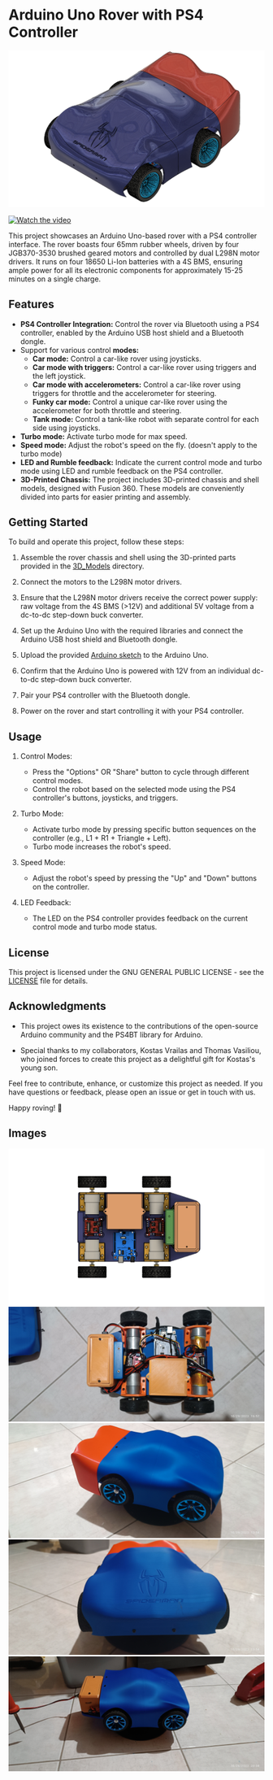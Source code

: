 # Arduino Uno Rover with PS4 Controller

![Rover Image](Images/4_Wheel_All_Drive_v63.png)

 [![Watch the video](https://i9.ytimg.com/vi_webp/d1QcqxO6J48/mq2.webp?sqp=COipqqoG-oaymwEmCMACELQB8quKqQMa8AEB-AG2BIACwAKKAgwIABABGGUgXihaMA8=&rs=AOn4CLCoLrMGXacAO5H_EZ8c0aRF2vggdg)](https://youtu.be/2OcyxWDMjQo)

This project showcases an Arduino Uno-based rover with a PS4 controller interface. The rover boasts four 65mm rubber wheels, driven by four JGB370-3530 brushed geared motors and controlled by dual L298N motor drivers. It runs on four 18650 Li-Ion batteries with a 4S BMS, ensuring ample power for all its electronic components for approximately 15-25 minutes on a single charge.

## Features

- **PS4 Controller Integration:** Control the rover via Bluetooth using a PS4 controller, enabled by the Arduino USB host shield and a Bluetooth dongle.  
- Support for various control **modes:**
  - **Car mode:** Control a car-like rover using joysticks.
  - **Car mode with triggers:** Control a car-like rover using triggers and the left joystick.
  - **Car mode with accelerometers:** Control a car-like rover using triggers for throttle and the accelerometer for steering.
  - **Funky car mode:** Control a unique car-like rover using the accelerometer for both throttle and steering.
  - **Tank mode:** Control a tank-like robot with separate control for each side using joysticks.
- **Turbo mode:** Activate turbo mode for max speed.
- **Speed mode:** Adjust the robot's speed on the fly. (doesn't apply to the turbo mode)
- **LED and Rumble feedback:** Indicate the current control mode and turbo mode using LED and rumble feedback on the PS4 controller.
- **3D-Printed Chassis:** The project includes 3D-printed chassis and shell models, designed with Fusion 360. These models are conveniently divided into parts for easier printing and assembly.

## Getting Started

To build and operate this project, follow these steps:

1. Assemble the rover chassis and shell using the 3D-printed parts provided in the [3D_Models](3D_Models/Printed_Parts) directory.

2. Connect the motors to the L298N motor drivers.

3. Ensure that the L298N motor drivers receive the correct power supply: raw voltage from the 4S BMS (>12V) and additional 5V voltage from a dc-to-dc step-down buck converter.

4. Set up the Arduino Uno with the required libraries and connect the Arduino USB host shield and Bluetooth dongle.

5. Upload the provided [Arduino sketch](AWD_PS4_RC/AWD_PS4_RC.ino) to the Arduino Uno.

6. Confirm that the Arduino Uno is powered with 12V from an individual dc-to-dc step-down buck converter.
   
7. Pair your PS4 controller with the Bluetooth dongle.
   
8. Power on the rover and start controlling it with your PS4 controller.   


## Usage

1. Control Modes:
   - Press the "Options" OR "Share" button to cycle through different control modes.
   - Control the robot based on the selected mode using the PS4 controller's buttons, joysticks, and triggers.

2. Turbo Mode:
   - Activate turbo mode by pressing specific button sequences on the controller (e.g., L1 + R1 + Triangle + Left).
   - Turbo mode increases the robot's speed.

3. Speed Mode:
   - Adjust the robot's speed by pressing the "Up" and "Down" buttons on the controller.

4. LED Feedback:
   - The LED on the PS4 controller provides feedback on the current control mode and turbo mode status.
     
## License

This project is licensed under the GNU GENERAL PUBLIC LICENSE - see the [LICENSE](https://github.com/Obrelix/Arduino-Uno-Rover-with-PS4-Controller/blob/main/LICENSE) file for details.

## Acknowledgments

- This project owes its existence to the contributions of the open-source Arduino community and the PS4BT library for Arduino.

- Special thanks to my collaborators, Kostas Vrailas and Thomas Vasiliou, who joined forces to create this project as a delightful gift for Kostas's young son.

Feel free to contribute, enhance, or customize this project as needed. If you have questions or feedback, please open an issue or get in touch with us.

Happy roving! 🚀

## Images

![Rover Image](Images/4_Wheel_AWD_v63_NoShell.png)
![Rover Image](Images/IMG_20231029_165748.jpg)
![Rover Image](Images/IMG_20231029_135418.jpg)
![Rover Image](Images/IMG_20231029_135437.jpg)
![Rover Image](Images/IMG_20231026_203445.jpg)
